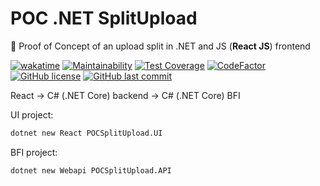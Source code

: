# POC .NET SplitUpload

🔬 Proof of Concept of an upload split in .NET and JS (**React JS**) frontend

[![wakatime](https://wakatime.com/badge/github/GuilhermeStracini/POC-react-dotnet-SplitUpload.svg)](https://wakatime.com/badge/github/GuilhermeStracini/POC-react-dotnet-SplitUpload)
[![Maintainability](https://api.codeclimate.com/v1/badges/106a0470a729ac1fd273/maintainability)](https://codeclimate.com/github/GuilhermeStracini/POC-react-dotnet-SplitUpload/maintainability)
[![Test Coverage](https://api.codeclimate.com/v1/badges/106a0470a729ac1fd273/test_coverage)](https://codeclimate.com/github/GuilhermeStracini/POC-react-dotnet-SplitUpload/test_coverage)
[![CodeFactor](https://www.codefactor.io/repository/github/GuilhermeStracini/POC-react-dotnet-SplitUpload/badge)](https://www.codefactor.io/repository/github/GuilhermeStracini/POC-react-dotnet-SplitUpload)
[![GitHub license](https://img.shields.io/github/license/GuilhermeStracini/POC-react-dotnet-SplitUpload)](https://github.com/GuilhermeStracini/POC-react-dotnet-SplitUpload)
[![GitHub last commit](https://img.shields.io/github/last-commit/GuilhermeStracini/POC-react-dotnet-SplitUpload)](https://github.com/GuilhermeStracini/POC-react-dotnet-SplitUpload)

React -> C# (.NET Core) backend -> C# (.NET Core) BFI


UI project:
```bash
dotnet new React POCSplitUpload.UI
```

BFI project:
```bash
dotnet new Webapi POCSplitUpload.API
```
